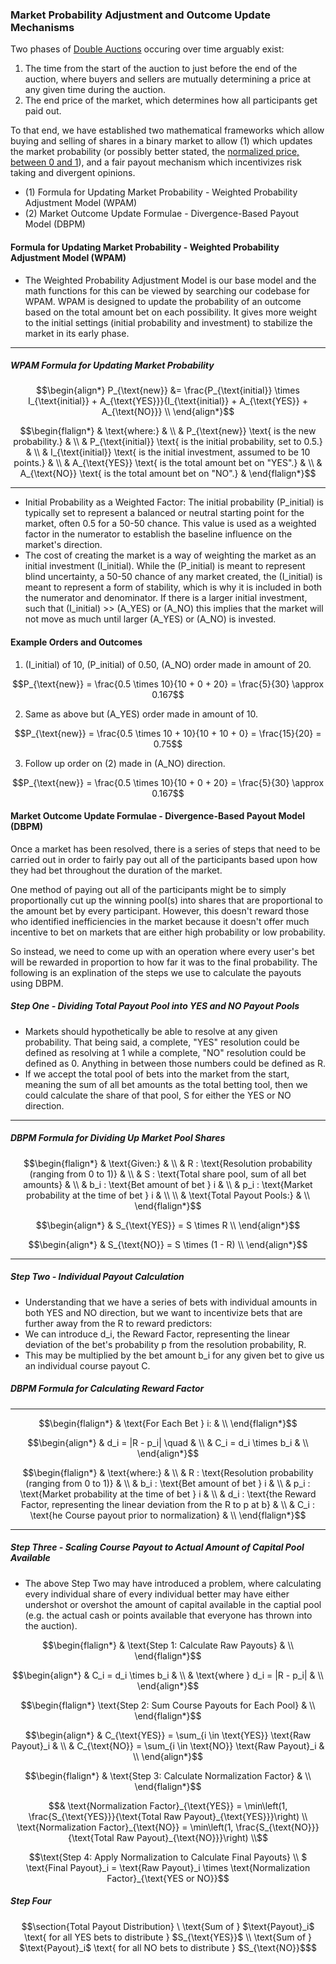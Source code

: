 ### Market Probability Adjustment and Outcome Update Mechanisms

Two phases of [Double Auctions](https://en.wikipedia.org/wiki/Double_auction) occuring over time arguably exist:

1. The time from the start of the auction to just before the end of the auction, where buyers and sellers are mutually determining a price at any given time during the auction.
2. The end price of the market, which determines how all participants get paid out.

To that end, we have established two mathematical frameworks which allow buying and selling of shares in a binary market to allow (1) which updates the market probability (or possibly better stated, the [normalized price, between 0 and 1](https://forum.effectivealtruism.org/posts/cJc3f4HmFqCZsgGJe/don-t-interpret-prediction-market-prices-as-probabilities)), and a fair payout mechanism which incentivizes risk taking and divergent opinions.

* (1) Formula for Updating Market Probability  - Weighted Probability Adjustment Model (WPAM)
* (2) Market Outcome Update Formulae - Divergence-Based Payout Model (DBPM)

#### Formula for Updating Market Probability - Weighted Probability Adjustment Model (WPAM)

* The Weighted Probability Adjustment Model is our base model and the math functions for this can be viewed by searching our codebase for WPAM. WPAM is designed to update the probability of an outcome based on the total amount bet on each possibility. It gives more weight to the initial settings (initial probability and investment) to stabilize the market in its early phase.

---
##### WPAM Formula for Updating Market Probability

```math
\begin{align*}
P_{\text{new}} &= \frac{P_{\text{initial}} \times I_{\text{initial}} + A_{\text{YES}}}{I_{\text{initial}} + A_{\text{YES}} + A_{\text{NO}}} \\
\end{align*}
```

```math
\begin{flalign*}
& \text{where:} & \\
& P_{\text{new}} \text{ is the new probability.} & \\
& P_{\text{initial}} \text{ is the initial probability, set to 0.5.} & \\
& I_{\text{initial}} \text{ is the initial investment, assumed to be 10 points.} & \\
& A_{\text{YES}} \text{ is the total amount bet on "YES".} & \\
& A_{\text{NO}} \text{ is the total amount bet on "NO".} &
\end{flalign*}
```
---

* Initial Probability as a Weighted Factor: The initial probability (P_initial) is typically set to represent a balanced or neutral starting point for the market, often 0.5 for a 50-50 chance. This value is used as a weighted factor in the numerator to establish the baseline influence on the market's direction.
* The cost of creating the market is a way of weighting the market as an initial investment (I_initial). While the (P_initial) is meant to represent blind uncertainty, a 50-50 chance of any market created, the (I_initial) is meant to represent a form of stability, which is why it is included in both the numerator and denominator. If there is a larger initial investment, such that (I_initial) >> (A_YES) or (A_NO)  this implies that the market will not move as much until larger (A_YES) or (A_NO) is invested.

#### Example Orders and Outcomes

1. (I_initial) of 10, (P_initial) of 0.50, (A_NO) order made in amount of 20.

```math
P_{\text{new}} = \frac{0.5 \times 10}{10 + 0 + 20} = \frac{5}{30} \approx 0.167
```

2. Same as above but (A_YES) order made in amount of 10.

```math
P_{\text{new}} = \frac{0.5 \times 10 + 10}{10 + 10 + 0} = \frac{15}{20} = 0.75
```

3. Follow up order on (2) made in (A_NO) direction.

```math
P_{\text{new}} = \frac{0.5 \times 10}{10 + 0 + 20} = \frac{5}{30} \approx 0.167
```

#### Market Outcome Update Formulae - Divergence-Based Payout Model (DBPM)

Once a market has been resolved, there is a series of steps that need to be carried out in order to fairly pay out all of the participants based upon how they had bet throughout the duration of the market.

One method of paying out all of the participants might be to simply proportionally cut up the winning pool(s) into shares that are proportional to the amount bet by every participant. However, this doesn't reward those who identified inefficiencies in the market because it doesn't offer much incentive to bet on markets that are either high probability or low probability.

So instead, we need to come up with an operation where every user's bet will be rewarded in proportion to how far it was to the final probability. The following is an explination of the steps we use to calculate the payouts using DBPM.

##### Step One - Dividing Total Payout Pool into YES and NO Payout Pools

* Markets should hypothetically be able to resolve at any given probability. That being said, a complete, "YES" resolution could be defined as resolving at 1 while a complete, "NO" resolution could be defined as 0. Anything in between those numbers could be defined as R.
* If we accept the total pool of bets into the market from the start, meaning the sum of all bet amounts as the total betting tool, then we could calculate the share of that pool, S for either the YES or NO direction.

---
##### DBPM Formula for Dividing Up Market Pool Shares

```math
\begin{flalign*}
& \text{Given:} & \\
& R : \text{Resolution probability (ranging from 0 to 1)} & \\
& S : \text{Total share pool, sum of all bet amounts} & \\
& b_i : \text{Bet amount of bet } i  & \\
& p_i : \text{Market probability at the time of bet } i  & \\
\\
& \text{Total Payout Pools:} & \\
\end{flalign*}
```

```math
\begin{align*}
& S_{\text{YES}} = S \times R \\
\end{align*}
```

```math
\begin{align*}
& S_{\text{NO}} = S \times (1 - R) \\
\end{align*}
```
---

##### Step Two - Individual Payout Calculation

* Understanding that we have a series of bets with individual amounts in both YES and NO direction, but we want to incentivize bets that are further away from the R to reward predictors:
* We can introduce d_i, the Reward Factor, representing the linear deviation of the bet's probability p from the resolution probability, R.
* This may be multiplied by the bet amount b_i for any given bet to give us an individual course payout C.

##### DBPM Formula for Calculating Reward Factor

---

```math
\begin{flalign*}
& \text{For Each Bet } i: & \\
\end{flalign*}
```

```math
\begin{align*}
& d_i = |R - p_i| \quad  & \\
& C_i = d_i \times b_i & \\
\end{align*}
```

```math
\begin{flalign*}
& \text{where:} & \\
& R : \text{Resolution probability (ranging from 0 to 1)} & \\
& b_i : \text{Bet amount of bet } i  & \\
& p_i : \text{Market probability at the time of bet } i  & \\
& d_i : \text{the Reward Factor, representing the linear deviation from the R to p at b} & \\
& C_i : \text{he Course payout prior to normalization} & \\
\end{flalign*}
```

---

##### Step Three - Scaling Course Payout to Actual Amount of Capital Pool Available

* The above Step Two may have introduced a problem, where calculating every individual share of every individual better may have either undershot or overshot the amount of capital available in the captial pool (e.g. the actual cash or points available that everyone has thrown into the auction).


```math
\begin{flalign*}
& \text{Step 1: Calculate Raw Payouts} & \\
\end{flalign*}
```

```math
\begin{align*}
& C_i = d_i \times b_i & \\
& \text{where } d_i = |R - p_i| & \\
\end{align*}
```

```math
\begin{flalign*}
\text{Step 2: Sum Course Payouts for Each Pool} & \\
\end{flalign*}
```

```math
\begin{align*}
& C_{\text{YES}} = \sum_{i \in \text{YES}} \text{Raw Payout}_i & \\
& C_{\text{NO}} = \sum_{i \in \text{NO}} \text{Raw Payout}_i & \\
\end{align*}
```

```math
\begin{flalign*}
& \text{Step 3: Calculate Normalization Factor} & \\
\end{flalign*}
```

```math
& \text{Normalization Factor}_{\text{YES}} = \min\left(1, \frac{S_{\text{YES}}}{\text{Total Raw Payout}_{\text{YES}}}\right) \\
\text{Normalization Factor}_{\text{NO}} = \min\left(1, \frac{S_{\text{NO}}}{\text{Total Raw Payout}_{\text{NO}}}\right) \\
```

```math
\text{Step 4: Apply Normalization to Calculate Final Payouts} \\
$ \text{Final Payout}_i = \text{Raw Payout}_i \times \text{Normalization Factor}_{\text{YES or NO}}
```

##### Step Four

```math
\section{Total Payout Distribution}
\
\text{Sum of } $\text{Payout}_i$ \text{ for all YES bets to distribute } $S_{\text{YES}}$ \\
\text{Sum of } $\text{Payout}_i$ \text{ for all NO bets to distribute } $S_{\text{NO}}$
```